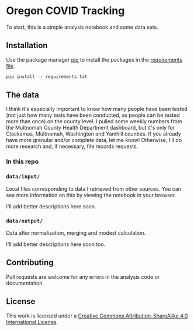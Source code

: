 # Oregon COVID Tracking

To start, this is a simple analysis notebook and some data sets.

## Installation

Use the package manager [pip](https://pip.pypa.io/en/stable/) to install the packages in the [requirements file](requirements.txt).

```bash
pip install -r requirements.txt
```

## The data

I think it's especially important to know how many people have been tested (not just how many tests have been conducted, as people can be tested more than once) on the county level. I pulled some weekly numbers from the Multnomah County Health Department dashboard, but it's only for Clackamas, Multnomah, Washington and Yamhill counties. If you already have more granular and/or complete data, let me know! Otherwise, I'll do more research and, if necessary, file records requests.

### In this repo

### `data/input/`

Local files corresponding to data I retrieved from other sources. You can see more information on this by viewing the notebook in your browser.

I'll add better descriptions here soon.

### `data/output/`

Data after normalization, merging and modest calculation.

I'll add better descriptions here soon too.

## Contributing
Pull requests are welcome for any errors in the analysis code or documentation.

## License
This work is licensed under a <a rel="license" href="http://creativecommons.org/licenses/by-sa/4.0/">Creative Commons Attribution-ShareAlike 4.0 International License</a>.
